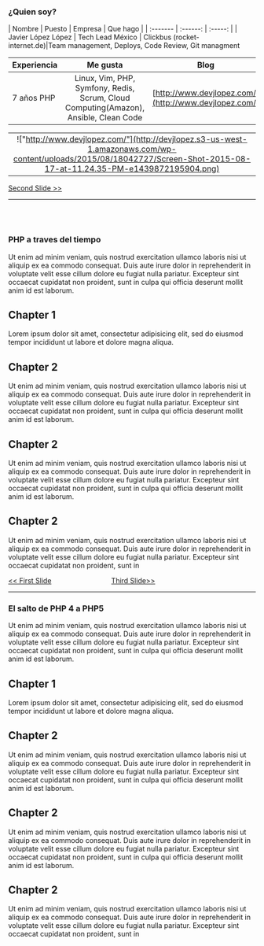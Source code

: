 ### ¿Quien soy?

| Nombre | Puesto | Empresa | Que hago |
| :------- | :------: | :-----: |
| Javier López López   | Tech Lead México | Clickbus (rocket-internet.de)|Team management, Deploys, Code Review, Git managment

| Experiencia | Me gusta | Blog
| :------- | :------: | :-----:
| 7 años PHP| Linux, Vim, PHP, Symfony, Redis, Scrum, Cloud Computing(Amazon), Ansible, Clean Code | [http://www.devjlopez.com/](http://www.devjlopez.com/) |

|  |
| :-------: |
| !["http://www.devjlopez.com/"](http://devjlopez.s3-us-west-1.amazonaws.com/wp-content/uploads/2015/08/18042727/Screen-Shot-2015-08-17-at-11.24.35-PM-e1439872195904.png) |

[Second Slide >>](#second)
<br>
***

<a name="second"></a>

<br><br>
### PHP a traves del tiempo

Ut enim ad minim veniam, quis nostrud exercitation ullamco laboris nisi ut
aliquip ex ea commodo consequat. Duis aute irure dolor in reprehenderit in voluptate velit esse
cillum dolore eu fugiat nulla pariatur. Excepteur sint occaecat cupidatat non proident, sunt in
culpa qui officia deserunt mollit anim id est laborum.

## Chapter 1

Lorem ipsum dolor sit amet, consectetur adipisicing elit, sed do eiusmod tempor incididunt ut labore
et dolore magna aliqua.

## Chapter 2

Ut enim ad minim veniam, quis nostrud exercitation ullamco laboris nisi ut
aliquip ex ea commodo consequat. Duis aute irure dolor in reprehenderit in voluptate velit esse
cillum dolore eu fugiat nulla pariatur. Excepteur sint occaecat cupidatat non proident, sunt in
culpa qui officia deserunt mollit anim id est laborum.


## Chapter 2

Ut enim ad minim veniam, quis nostrud exercitation ullamco laboris nisi ut
aliquip ex ea commodo consequat. Duis aute irure dolor in reprehenderit in voluptate velit esse
cillum dolore eu fugiat nulla pariatur. Excepteur sint occaecat cupidatat non proident, sunt in
culpa qui officia deserunt mollit anim id est laborum.


## Chapter 2

Ut enim ad minim veniam, quis nostrud exercitation ullamco laboris nisi ut
aliquip ex ea commodo consequat. Duis aute irure dolor in reprehenderit in voluptate velit esse
cillum dolore eu fugiat nulla pariatur. Excepteur sint occaecat cupidatat non proident, sunt in


[<< First Slide](#first)
&nbsp;&nbsp;&nbsp;&nbsp;&nbsp;&nbsp;&nbsp;&nbsp;&nbsp;
&nbsp;&nbsp;&nbsp;&nbsp;&nbsp;&nbsp;&nbsp;&nbsp;&nbsp;
&nbsp;&nbsp;&nbsp;&nbsp;&nbsp;&nbsp;&nbsp;&nbsp;&nbsp;
[Third Slide>>](#third)
***
<a name="third"></a>
### El salto de PHP 4 a PHP5

Ut enim ad minim veniam, quis nostrud exercitation ullamco laboris nisi ut
aliquip ex ea commodo consequat. Duis aute irure dolor in reprehenderit in voluptate velit esse
cillum dolore eu fugiat nulla pariatur. Excepteur sint occaecat cupidatat non proident, sunt in
culpa qui officia deserunt mollit anim id est laborum.

## Chapter 1

Lorem ipsum dolor sit amet, consectetur adipisicing elit, sed do eiusmod tempor incididunt ut labore
et dolore magna aliqua.

## Chapter 2

Ut enim ad minim veniam, quis nostrud exercitation ullamco laboris nisi ut
aliquip ex ea commodo consequat. Duis aute irure dolor in reprehenderit in voluptate velit esse
cillum dolore eu fugiat nulla pariatur. Excepteur sint occaecat cupidatat non proident, sunt in
culpa qui officia deserunt mollit anim id est laborum.


## Chapter 2

Ut enim ad minim veniam, quis nostrud exercitation ullamco laboris nisi ut
aliquip ex ea commodo consequat. Duis aute irure dolor in reprehenderit in voluptate velit esse
cillum dolore eu fugiat nulla pariatur. Excepteur sint occaecat cupidatat non proident, sunt in
culpa qui officia deserunt mollit anim id est laborum.


## Chapter 2

Ut enim ad minim veniam, quis nostrud exercitation ullamco laboris nisi ut
aliquip ex ea commodo consequat. Duis aute irure dolor in reprehenderit in voluptate velit esse
cillum dolore eu fugiat nulla pariatur. Excepteur sint occaecat cupidatat non proident, sunt in
